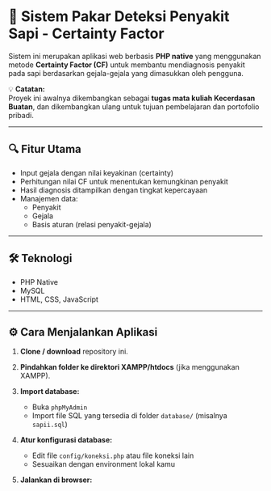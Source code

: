 # 🐄 Sistem Pakar Deteksi Penyakit Sapi - Certainty Factor

Sistem ini merupakan aplikasi web berbasis **PHP native** yang menggunakan metode **Certainty Factor (CF)** untuk membantu mendiagnosis penyakit pada sapi berdasarkan gejala-gejala yang dimasukkan oleh pengguna.

💡 **Catatan:**  
Proyek ini awalnya dikembangkan sebagai **tugas mata kuliah Kecerdasan Buatan**, dan dikembangkan ulang untuk tujuan pembelajaran dan portofolio pribadi.

---

## 🔍 Fitur Utama

- Input gejala dengan nilai keyakinan (certainty)
- Perhitungan nilai CF untuk menentukan kemungkinan penyakit
- Hasil diagnosis ditampilkan dengan tingkat kepercayaan
- Manajemen data:
  - Penyakit
  - Gejala
  - Basis aturan (relasi penyakit-gejala)

---

## 🛠️ Teknologi

- PHP Native
- MySQL
- HTML, CSS, JavaScript

---

## ⚙️ Cara Menjalankan Aplikasi

1. **Clone / download** repository ini.

2. **Pindahkan folder ke direktori XAMPP/htdocs** (jika menggunakan XAMPP).

3. **Import database:**
   - Buka `phpMyAdmin`
   - Import file SQL yang tersedia di folder `database/` (misalnya `sapii.sql`)

4. **Atur konfigurasi database:**
   - Edit file `config/koneksi.php` atau file koneksi lain
   - Sesuaikan dengan environment lokal kamu

5. **Jalankan di browser:**


